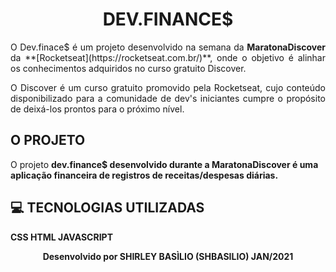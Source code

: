<h1 align=center>DEV.FINANCE$</h1>

<p align=justify>O Dev.finace$ é um projeto desenvolvido na semana da <strong>MaratonaDiscover</strong> da **[Rocketseat](https://rocketseat.com.br/)**, onde o objetivo é alinhar os conhecimentos adquiridos no curso gratuito Discover.</p>

<p align=justify>O Discover é um curso gratuito promovido pela Rocketseat, cujo conteúdo disponibilizado para a comunidade de dev's iniciantes cumpre o propósito de deixá-los prontos para o próximo nível.</p>

<h2> O PROJETO </h2>

O projeto <strong>dev.</strong><strong color=green>finance$<strong> desenvolvido durante a MaratonaDiscover é uma aplicação financeira de registros de receitas/despesas diárias.

## 💻 TECNOLOGIAS UTILIZADAS

CSS
HTML
JAVASCRIPT

<p align=center color=#CCCCCC> Desenvolvido por <strong> SHIRLEY BASÌLIO (SHBASILIO) JAN/2021</p>
